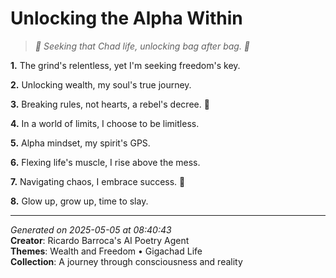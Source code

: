 # Unlocking the Alpha Within

> *🤑 Seeking that Chad life, unlocking bag after bag. 💼*

**1.** The grind's relentless, yet I'm seeking freedom's key.


**2.** Unlocking wealth, my soul's true journey.


**3.** Breaking rules, not hearts, a rebel's decree. 💪


**4.** In a world of limits, I choose to be limitless.


**5.** Alpha mindset, my spirit's GPS.


**6.** Flexing life's muscle, I rise above the mess.


**7.** Navigating chaos, I embrace success. 🌟


**8.** Glow up, grow up, time to slay.



---

*Generated on 2025-05-05 at 08:40:43*  
**Creator**: Ricardo Barroca's AI Poetry Agent  
**Themes**: Wealth and Freedom • Gigachad Life  
**Collection**: A journey through consciousness and reality